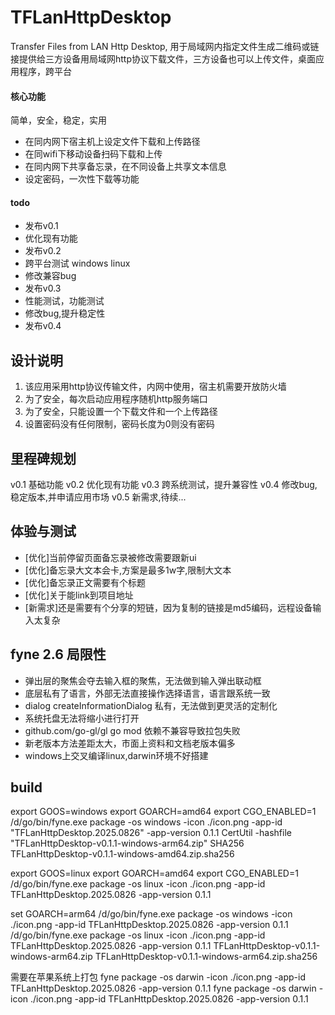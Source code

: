 # TFLanHttpDesktop
Transfer Files from LAN Http Desktop, 用于局域网内指定文件生成二维码或链接提供给三方设备用局域网http协议下载文件，三方设备也可以上传文件，桌面应用程序，跨平台

#### 核心功能

简单，安全，稳定，实用

- 在同内网下宿主机上设定文件下载和上传路径
- 在同wifi下移动设备扫码下载和上传
- 在同内网下共享备忘录，在不同设备上共享文本信息
- 设定密码，一次性下载等功能

#### todo
- 发布v0.1
- 优化现有功能
- 发布v0.2
- 跨平台测试 windows linux 
- 修改兼容bug
- 发布v0.3
- 性能测试，功能测试
- 修改bug,提升稳定性
- 发布v0.4

## 设计说明
1. 该应用采用http协议传输文件，内网中使用，宿主机需要开放防火墙
2. 为了安全，每次启动应用程序随机http服务端口
3. 为了安全，只能设置一个下载文件和一个上传路径
4. 设置密码没有任何限制，密码长度为0则没有密码

## 里程碑规划
v0.1 基础功能
v0.2 优化现有功能
v0.3 跨系统测试，提升兼容性
v0.4 修改bug,稳定版本,并申请应用市场
v0.5 新需求,待续...


## 体验与测试
- [优化]当前停留页面备忘录被修改需要跟新ui
- [优化]备忘录大文本会卡,方案是最多1w字,限制大文本
- [优化]备忘录正文需要有个标题
- [优化]关于能link到项目地址
- [新需求]还是需要有个分享的短链，因为复制的链接是md5编码，远程设备输入太复杂

## fyne 2.6 局限性
- 弹出层的聚焦会夺去输入框的聚焦，无法做到输入弹出联动框
- 底层私有了语言，外部无法直接操作选择语言，语言跟系统一致
- dialog createInformationDialog 私有，无法做到更灵活的定制化
- 系统托盘无法将缩小进行打开
- github.com/go-gl/gl go mod 依赖不兼容导致拉包失败
- 新老版本方法差距太大，市面上资料和文档老版本偏多
- windows上交叉编译linux,darwin环境不好搭建

## build
export GOOS=windows
export GOARCH=amd64
export CGO_ENABLED=1
/d/go/bin/fyne.exe package -os windows -icon ./icon.png -app-id "TFLanHttpDesktop.2025.0826" -app-version 0.1.1
CertUtil -hashfile "TFLanHttpDesktop-v0.1.1-windows-arm64.zip" SHA256
TFLanHttpDesktop-v0.1.1-windows-amd64.zip.sha256


export GOOS=linux
export GOARCH=amd64
export CGO_ENABLED=1
/d/go/bin/fyne.exe package -os linux -icon ./icon.png -app-id TFLanHttpDesktop.2025.0826 -app-version 0.1.1

set GOARCH=arm64
/d/go/bin/fyne.exe package -os windows -icon ./icon.png -app-id TFLanHttpDesktop.2025.0826 -app-version 0.1.1
/d/go/bin/fyne.exe package -os linux -icon ./icon.png -app-id TFLanHttpDesktop.2025.0826 -app-version 0.1.1
TFLanHttpDesktop-v0.1.1-windows-arm64.zip TFLanHttpDesktop-v0.1.1-windows-arm64.zip.sha256

需要在苹果系统上打包
fyne package -os darwin -icon ./icon.png -app-id TFLanHttpDesktop.2025.0826 -app-version 0.1.1
fyne package -os darwin -icon ./icon.png -app-id TFLanHttpDesktop.2025.0826 -app-version 0.1.1